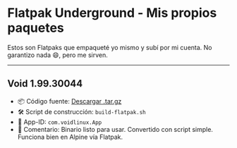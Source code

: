 # Flatpak Underground - Mis propios paquetes

Estos son Flatpaks que empaqueté yo mismo y subí por mi cuenta. No garantizo nada 😄, pero me sirven.

---

## Void 1.99.30044
- 📦 Código fuente: [Descargar .tar.gz](https://drive.google.com/file/d/1drfZLLhdyR1eXMp5f1jDmSR8FZFU5NYW/view?usp=sharing)
- 🛠️ Script de construcción: `build-flatpak.sh`
- 🧪 App-ID: `com.voidlinux.App`
- 💬 Comentario: Binario listo para usar. Convertido con script simple. Funciona bien en Alpine vía Flatpak.
